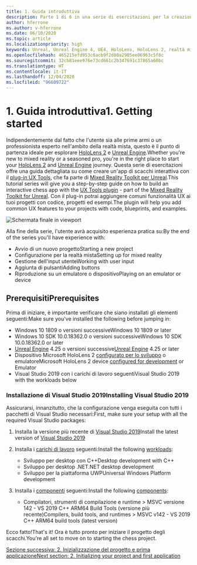 ```yaml
---
title: 1. Guida introduttiva
description: Parte 1 di 6 in una serie di esercitazioni per la creazione di un'app per gli scacchi con Unreal Engine 4 e il plug-in UX Tools di Mixed Reality Toolkit
author: hferrone
ms.author: v-hferrone
ms.date: 06/10/2020
ms.topic: article
ms.localizationpriority: high
keywords: Unreal, Unreal Engine 4, UE4, HoloLens, HoloLens 2, realtà mista, esercitazione, guida introduttiva, mrtk, uxt, UX Tools, documentazione, visore VR realtà mista, visore VR di windows mixed reality, visore per realtà virtuale
ms.openlocfilehash: 465215efd953c0acb9f2d80a2905ee06963c5f8c
ms.sourcegitcommit: 32cb81eee976e73cd661c2b347691c37865a60bc
ms.translationtype: HT
ms.contentlocale: it-IT
ms.lasthandoff: 12/04/2020
ms.locfileid: "96609722"
---
```

# <a name="1-getting-started"></a><span data-ttu-id="68f33-104">1. Guida introduttiva</span><span class="sxs-lookup"><span data-stu-id="68f33-104">1. Getting started</span></span>

<span data-ttu-id="68f33-105">Indipendentemente dal fatto che l'utente sia alle prime armi o un professionista esperto nell'ambito della realtà mista, questo è il punto di partenza ideale per esplorare [HoloLens 2](https://docs.microsoft.com/windows/mixed-reality/) e [Unreal Engine](https://www.unrealengine.com/en-US/).</span><span class="sxs-lookup"><span data-stu-id="68f33-105">Whether you're new to mixed reality or a seasoned pro, you're in the right place to start your [HoloLens 2](https://docs.microsoft.com/windows/mixed-reality/) and [Unreal Engine](https://www.unrealengine.com/en-US/) journey.</span></span> <span data-ttu-id="68f33-106">Questa serie di esercitazioni offre una guida dettagliata su come creare un'app di scacchi interattiva con il [plug-in UX Tools](https://github.com/microsoft/MixedReality-UXTools-Unreal), che fa parte di [Mixed Reality Toolkit per Unreal](https://github.com/microsoft/MixedRealityToolkit-Unreal).</span><span class="sxs-lookup"><span data-stu-id="68f33-106">This tutorial series will give you a step-by-step guide on how to build an interactive chess app with the [UX Tools plugin](https://github.com/microsoft/MixedReality-UXTools-Unreal) - part of the [Mixed Reality Toolkit for Unreal](https://github.com/microsoft/MixedRealityToolkit-Unreal).</span></span> <span data-ttu-id="68f33-107">Con il plug-in potrai aggiungere comuni funzionalità UX ai tuoi progetti con codice, progetti ed esempi.</span><span class="sxs-lookup"><span data-stu-id="68f33-107">The plugin will help you add common UX features to your projects with code, blueprints, and examples.</span></span> 

![Schermata finale in viewport](images/unreal-uxt/5-endscene.PNG)

<span data-ttu-id="68f33-109">Alla fine della serie, l'utente avrà acquisito esperienza pratica su:</span><span class="sxs-lookup"><span data-stu-id="68f33-109">By the end of the series you'll have experience with:</span></span>
* <span data-ttu-id="68f33-110">Avvio di un nuovo progetto</span><span class="sxs-lookup"><span data-stu-id="68f33-110">Starting a new project</span></span>
* <span data-ttu-id="68f33-111">Configurazione per la realtà mista</span><span class="sxs-lookup"><span data-stu-id="68f33-111">Setting up for mixed reality</span></span>
* <span data-ttu-id="68f33-112">Gestione dell'input utente</span><span class="sxs-lookup"><span data-stu-id="68f33-112">Working with user input</span></span>
* <span data-ttu-id="68f33-113">Aggiunta di pulsanti</span><span class="sxs-lookup"><span data-stu-id="68f33-113">Adding buttons</span></span>
* <span data-ttu-id="68f33-114">Riproduzione su un emulatore o dispositivo</span><span class="sxs-lookup"><span data-stu-id="68f33-114">Playing on an emulator or device</span></span>

## <a name="prerequisites"></a><span data-ttu-id="68f33-115">Prerequisiti</span><span class="sxs-lookup"><span data-stu-id="68f33-115">Prerequisites</span></span>

<span data-ttu-id="68f33-116">Prima di iniziare, è importante verificare che siano installati gli elementi seguenti:</span><span class="sxs-lookup"><span data-stu-id="68f33-116">Make sure you've installed the following before jumping in:</span></span>
* <span data-ttu-id="68f33-117">Windows 10 1809 o versioni successive</span><span class="sxs-lookup"><span data-stu-id="68f33-117">Windows 10 1809 or later</span></span>
* <span data-ttu-id="68f33-118">Windows 10 SDK 10.0.18362.0 o versioni successive</span><span class="sxs-lookup"><span data-stu-id="68f33-118">Windows 10 SDK 10.0.18362.0 or later</span></span>
* <span data-ttu-id="68f33-119">[Unreal Engine](https://www.unrealengine.com/en-US/get-now) 4.25 o versioni successive</span><span class="sxs-lookup"><span data-stu-id="68f33-119">[Unreal Engine](https://www.unrealengine.com/en-US/get-now) 4.25 or later</span></span>
* <span data-ttu-id="68f33-120">Dispositivo Microsoft HoloLens 2 [configurato per lo sviluppo](../../platform-capabilities-and-apis/using-visual-studio.md#enabling-developer-mode) o emulatore</span><span class="sxs-lookup"><span data-stu-id="68f33-120">Microsoft HoloLens 2 device [configured for development](../../platform-capabilities-and-apis/using-visual-studio.md#enabling-developer-mode) or Emulator</span></span>
* <span data-ttu-id="68f33-121">Visual Studio 2019 con i carichi di lavoro seguenti</span><span class="sxs-lookup"><span data-stu-id="68f33-121">Visual Studio 2019 with the workloads below</span></span>

### <a name="installing-visual-studio-2019"></a><span data-ttu-id="68f33-122">Installazione di Visual Studio 2019</span><span class="sxs-lookup"><span data-stu-id="68f33-122">Installing Visual Studio 2019</span></span>

<span data-ttu-id="68f33-123">Assicurarsi, innanzitutto, che la configurazione venga eseguita con tutti i pacchetti di Visual Studio necessari:</span><span class="sxs-lookup"><span data-stu-id="68f33-123">First, make sure your setup with all the required Visual Studio packages:</span></span>
1. <span data-ttu-id="68f33-124">Installa la versione più recente di [Visual Studio 2019](https://visualstudio.microsoft.com/downloads/)</span><span class="sxs-lookup"><span data-stu-id="68f33-124">Install the latest version of [Visual Studio 2019](https://visualstudio.microsoft.com/downloads/)</span></span>
2. <span data-ttu-id="68f33-125">Installa i [carichi di lavoro](https://docs.microsoft.com/visualstudio/install/modify-visual-studio?#modify-workloads) seguenti:</span><span class="sxs-lookup"><span data-stu-id="68f33-125">Install the following [workloads](https://docs.microsoft.com/visualstudio/install/modify-visual-studio?#modify-workloads):</span></span>
    * <span data-ttu-id="68f33-126">Sviluppo per desktop con C++</span><span class="sxs-lookup"><span data-stu-id="68f33-126">Desktop development with C++</span></span>
    * <span data-ttu-id="68f33-127">Sviluppo per desktop .NET</span><span class="sxs-lookup"><span data-stu-id="68f33-127">.NET desktop development</span></span>
    * <span data-ttu-id="68f33-128">Sviluppo per la piattaforma UWP</span><span class="sxs-lookup"><span data-stu-id="68f33-128">Universal Windows Platform development</span></span>

3. <span data-ttu-id="68f33-129">Installa i [componenti](https://docs.microsoft.com/visualstudio/install/modify-visual-studio?#modify-individual-components) seguenti:</span><span class="sxs-lookup"><span data-stu-id="68f33-129">Install the following [components](https://docs.microsoft.com/visualstudio/install/modify-visual-studio?#modify-individual-components):</span></span>
    * <span data-ttu-id="68f33-130">Compilatori, strumenti di compilazione e runtime > MSVC versione 142 - VS 2019 C++ ARM64 Build Tools (versione più recente)</span><span class="sxs-lookup"><span data-stu-id="68f33-130">Compilers, build tools, and runtimes > MSVC v142 - VS 2019 C++ ARM64 build tools (latest version)</span></span>

<span data-ttu-id="68f33-131">Ecco fatto!</span><span class="sxs-lookup"><span data-stu-id="68f33-131">That's it!</span></span> <span data-ttu-id="68f33-132">Ora è tutto pronto per iniziare il progetto degli scacchi.</span><span class="sxs-lookup"><span data-stu-id="68f33-132">You're all set to move on to starting the chess project.</span></span>

[<span data-ttu-id="68f33-133">Sezione successiva: 2. Inizializzazione del progetto e prima applicazione</span><span class="sxs-lookup"><span data-stu-id="68f33-133">Next section: 2. Initializing your project and first application</span></span>](unreal-uxt-ch2.md)